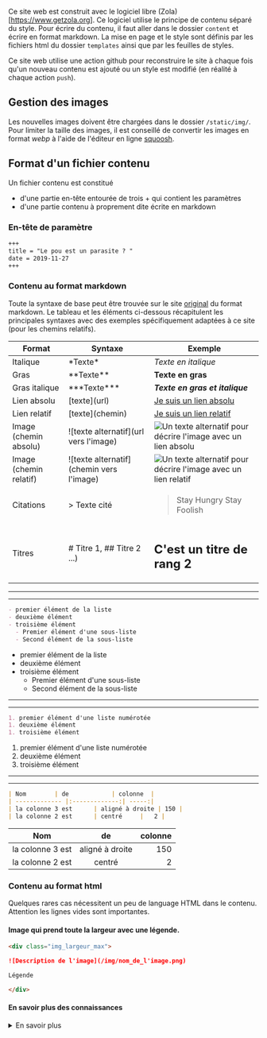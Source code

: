 
Ce site web est construit avec le logiciel libre (Zola)[https://www.getzola.org]. 
Ce logiciel utilise le principe de contenu séparé du style. Pour écrire du contenu, il faut aller dans le dossier `content` et écrire en format markdown. 
La mise en page et le style sont définis par les fichiers html du dossier `templates` ainsi que par les feuilles de styles. 

Ce site web utilise une action github pour reconstruire le site à chaque fois qu'un nouveau contenu est ajouté ou un style est modifié (en réalité à chaque action `push`).

## Gestion des images

Les nouvelles images doivent être chargées dans le dossier `/static/img/`. Pour limiter la taille des images, il est conseillé de convertir les images en format *webp* à l'aide de l'éditeur en ligne [squoosh](https://squoosh.app/editor).


## Format d'un fichier contenu

Un fichier contenu est constitué 
- d'une partie en-tête entourée de trois +  qui contient les paramètres
- d'une partie contenu à proprement dite écrite en markdown

### En-tête de paramètre

```md
+++
title = "Le pou est un parasite ? "
date = 2019-11-27
+++
```

### Contenu au format markdown

Toute la syntaxe de base peut être trouvée sur le site [original](https://daringfireball.net/projects/markdown/syntax) du format markdown. Le tableau et les éléments ci-dessous récapitulent les principales syntaxes avec des exemples spécifiquement adaptées à ce site (pour les chemins relatifs).

| Format                 | Syntaxe                                    | Exemple                                                                                                                   |
| ---------------------- | ------------------------------------------ | ------------------------------------------------------------------------------------------------------------------------- |
| Italique               | \*Texte\*                                  | *Texte en italique*                                                                                                       |
| Gras                   | \*\*Texte\*\*                              | **Texte en gras**                                                                                                         |
| Gras italique          | \*\*\*Texte\*\*\*                          | ***Texte en gras et italique***                                                                                           |
| Lien absolu            | \[texte\](url)                             | [Je suis un lien absolu](https://adrientaudiere.github.io/dgpoule)                                                        |
| Lien relatif           | \[texte\](chemin)                          | [Je suis un lien relatif](/connaissance)                                                                                 |
| Image (chemin absolu)  | \!\[texte alternatif\](url vers l'image)   | ![Un texte alternatif pour décrire l'image avec un lien absolu](https://adrientaudiere.github.io/dgpoule/img/logo_PP.png) |
| Image (chemin relatif) | \!\[texte alternatif\](chemin vers l'image)| ![Un texte alternatif pour décrire l'image avec un lien relatif](/img/nom_image.png)                                          |
| Citations              | \> Texte cité                              | <blockquote>Stay Hungry Stay Foolish</blockquote>                                                                         |
| Titres                 | \# Titre 1, \## Titre 2 ...)               | <h2>C'est un titre de rang 2</h2>                                                                                         |

---
---

```md
- premier élément de la liste
- deuxième élément
- troisième élément
  - Premier élément d'une sous-liste
  - Second élément de la sous-liste
```

- premier élément de la liste
- deuxième élément
- troisième élément
  - Premier élément d'une sous-liste
  - Second élément de la sous-liste

---
---

```md
1. premier élément d'une liste numérotée
1. deuxième élément
1. troisième élément
```

1. premier élément d'une liste numérotée
1. deuxième élément
1. troisième élément

---
---

```md
| Nom        | de            | colonne  |
| ------------- |:-------------:| -----:|
| la colonne 3 est      | aligné à droite | 150 |
| la colonne 2 est      | centré     |   2 |
```

| Nom        | de            | colonne  |
| ------------- |:-------------:| -----:|
| la colonne 3 est      | aligné à droite | 150 |
| la colonne 2 est      | centré     |   2 |


### Contenu au format html

Quelques rares cas nécessitent un peu de language HTML dans le contenu.
Attention les lignes vides sont importantes.

#### Image qui prend toute la largeur avec une légende. 

```md
<div class="img_largeur_max">

![Description de l'image](/img/nom_de_l'image.png)

Légende

</div>
```

#### En savoir plus des connaissances

<details>
    <summary>En savoir plus</summary>

Du texte d'explication.

### Sources scientifiques

- Dupont et Dupond 2022
-  Roy, L, Taudière, A, Papaïx, J, et al. Evaluating the link between predation and pest control services in the mite world. Ecol Evol. 2020; 10: 9968 - 9980. https://doi.org/10.1002/ece3.6655

</details>